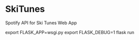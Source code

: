 # SkiTunes
Spotify API for Ski Tunes Web App

export FLASK_APP=wsgi.py
export FLASK_DEBUG=1
flask run